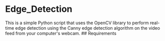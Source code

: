 # Edge_Detection
This is a simple Python script that uses the OpenCV library to perform real-time edge detection using the Canny edge detection algorithm on the video feed from your computer's webcam.  ## Requirements
